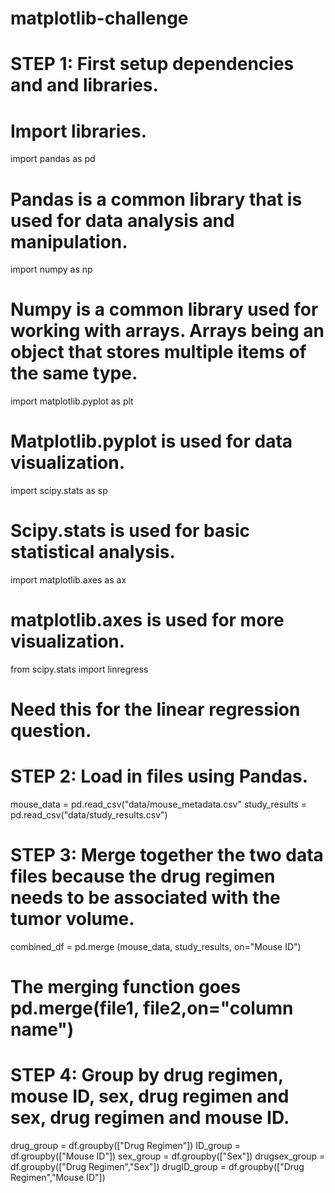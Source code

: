 # matplotlib-challenge

# STEP 1: First setup dependencies and and libraries. 

# Import libraries. 
import pandas as pd
# Pandas is a common library that is used for data analysis and manipulation. 
import numpy as np
# Numpy is a common library used for working with arrays. Arrays being an object that stores multiple items of the same type. 
import matplotlib.pyplot as plt 
# Matplotlib.pyplot is used for data visualization. 
import scipy.stats as sp
# Scipy.stats is used for basic statistical analysis. 
import matplotlib.axes as ax
# matplotlib.axes is used for more visualization. 
from scipy.stats import linregress
# Need this for the linear regression question. 

# STEP 2: Load in files using Pandas. 

mouse_data = pd.read_csv("data/mouse_metadata.csv"
study_results = pd.read_csv("data/study_results.csv")

# STEP 3: Merge together the two data files because the drug regimen needs to be associated with the tumor volume. 
combined_df = pd.merge (mouse_data, study_results, on="Mouse ID")
# The merging function goes pd.merge(file1, file2,on="column name")

# STEP 4: Group by drug regimen, mouse ID, sex, drug regimen and sex, drug regimen and mouse ID. 

drug_group = df.groupby(["Drug Regimen"])
ID_group = df.groupby(["Mouse ID"])
sex_group = df.groupby(["Sex"])
drugsex_group = df.groupby(["Drug Regimen","Sex"])
drugID_group = df.groupby(["Drug Regimen","Mouse ID"])


                                  
